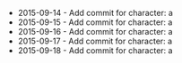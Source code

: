 - 2015-09-14 - Add commit for character: a
- 2015-09-15 - Add commit for character: a
- 2015-09-16 - Add commit for character: a
- 2015-09-17 - Add commit for character: a
- 2015-09-18 - Add commit for character: a

